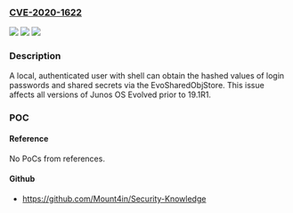 ### [CVE-2020-1622](https://cve.mitre.org/cgi-bin/cvename.cgi?name=CVE-2020-1622)
![](https://img.shields.io/static/v1?label=Product&message=Junos%20OS%20Evolved&color=blue)
![](https://img.shields.io/static/v1?label=Version&message=%3C%2019.1R1-EVO%20&color=brighgreen)
![](https://img.shields.io/static/v1?label=Vulnerability&message=CWE-664%20Improper%20Control%20of%20a%20Resource%20Through%20its%20Lifetime&color=brighgreen)

### Description

A local, authenticated user with shell can obtain the hashed values of login passwords and shared secrets via the EvoSharedObjStore. This issue affects all versions of Junos OS Evolved prior to 19.1R1.

### POC

#### Reference
No PoCs from references.

#### Github
- https://github.com/Mount4in/Security-Knowledge

